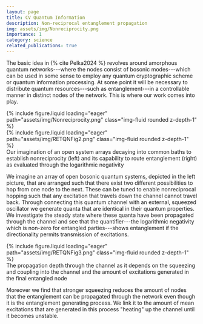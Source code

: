 ```yaml
---
layout: page
title: CV Quantum Information
description: Non-reciprocal entanglement propagation
img: assets/img/Nonreciprocity.png
importance: 1
category: science
related_publications: true
---
```


The basic idea in {% cite Pelka2024 %} revolves around amorphous quantum networks---where the nodes consist of bosonic modes---which can be used in some sense to employ any quantum cryptographic scheme or quantum information processing. At some point it will be necessary to distribute quantum resources---such as entanglement---in a controllable manner in distinct nodes of the network. This is where our work comes into play.

<div class="row mt-3">
    <div class="col-sm mt-3 mt-md-0">
        {% include figure.liquid loading="eager" path="assets/img/Nonreciprocity.png" class="img-fluid rounded z-depth-1" %}
    </div>
    <div class="col-sm mt-3 mt-md-0">
        {% include figure.liquid loading="eager" path="assets/img/RETQNFig2.png" class="img-fluid rounded z-depth-1" %}
    </div>
</div>
<div class="caption">
    Our imagination of an open system arrays decaying into common baths to establish nonreciprocity (left) and its capability to route entanglement (right) as evaluated through the logarithmic negativity
</div>

We imagine an array of open bosonic quantum systems, depicted in the left picture, that are arranged such that there exist two different possibilities to hop from one node to the next. These can be tuned to enable nonreciprocal hopping such that any excitation that travels down the channel cannot travel back. Through connecting this quantum channel with an external, squeezed oscillator we generate quanta that are identical in their quantum properties. We investigate the steady state where these quanta have been propagated through the channel and see that the quantifier---the logarithmic negativity which is non-zero for entangled parties---shows entanglement if the directionality permits transmission of excitations.

<div class="row mt-3">
    <div class="col-sm mt-3 mt-md-0">
        {% include figure.liquid loading="eager" path="assets/img/RETQNFig3.png" class="img-fluid rounded z-depth-1" %}
    </div>
</div>
<div class="caption">
    The propagation depth through the channel as it depends on the squeezing and coupling into the channel and the amount of excitations generated in the final entangled node
</div>

Moreover we find that stronger squeezing reduces the amount of nodes that the entanglement can be propagated through the network even though it is the entanglement generating process. We link it to the amount of mean excitations that are generated in this process "heating" up the channel until it becomes unstable.

